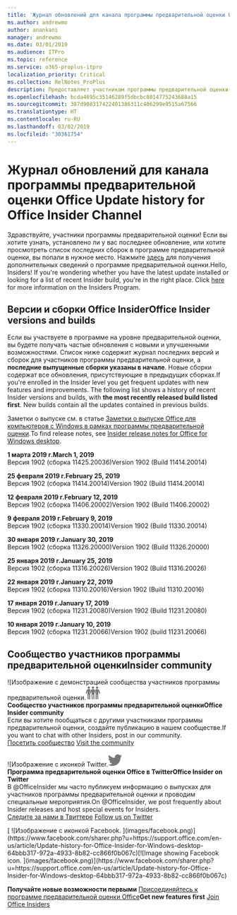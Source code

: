 ```yaml
---
title: 'Журнал обновлений для канала программы предварительной оценки Office '
ms.author: andrewmo
author: anankani
manager: andrewmo
ms.date: 03/01/2019
ms.audience: ITPro
ms.topic: reference
ms.service: o365-proplus-itpro
localization_priority: Critical
ms.collection: RelNotes_ProPlus
description: Предоставляет участникам программы предварительной оценки журнал обновлений для выпусков Monthly Channel для уровня «Предварительная оценка — ранний доступ» для настольных компьютеров с Windows.
ms.openlocfilehash: bcda4695c35146289f5dbcbc8014775243688a15
ms.sourcegitcommit: 387d908317422401386311c406299e9515a67566
ms.translationtype: HT
ms.contentlocale: ru-RU
ms.lasthandoff: 03/02/2019
ms.locfileid: "30361754"
---
```

# <a name="update-history-for-office-insider-channel"></a><span data-ttu-id="0751c-103">Журнал обновлений для канала программы предварительной оценки Office </span><span class="sxs-lookup"><span data-stu-id="0751c-103">Update history for Office Insider Channel</span></span>

<span data-ttu-id="0751c-p101">Здравствуйте, участники программы предварительной оценки! Если вы хотите узнать, установлено ли у вас последнее обновление, или хотите просмотреть список последних сборок в программе предварительной оценки, вы попали в нужное место. Нажмите [здесь](https://insider.office.com/) для получения дополнительных сведений о программе предварительной оценки.</span><span class="sxs-lookup"><span data-stu-id="0751c-p101">Hello, Insiders! If you're wondering whether you have the latest update installed or looking for a list of recent Insider build, you're in the right place. Click [here](https://insider.office.com/) for more information on the Insiders Program.</span></span>

## <a name="office-insider-versions-and-builds"></a><span data-ttu-id="0751c-107">Версии и сборки Office Insider</span><span class="sxs-lookup"><span data-stu-id="0751c-107">Office Insider versions and builds</span></span>

<span data-ttu-id="0751c-p102">Если вы участвуете в программе на уровне предварительной оценки, вы будете получать частые обновления с новыми и улучшенными возможностями. Список ниже содержит журнал последних версий и сборок для участников программы предварительной оценки, а **последние выпущенные сборки указаны в начале**. Новые сборки содержат все обновления, присутствующие в предыдущих сборках.</span><span class="sxs-lookup"><span data-stu-id="0751c-p102">If you're enrolled in the Insider level you get frequent updates with new features and improvements. The following list shows a history of recent Insider versions and builds, with **the most recently released build listed first**. New builds contain all the updates contained in previous builds.</span></span> 

<span data-ttu-id="0751c-111">Заметки о выпуске см. в статье [Заметки о выпуске Office для компьютеров с Windows в рамках программы предварительной оценки](https://support.office.com/ru-RU/article/insider-release-notes-for-office-for-windows-desktop-523b3d33-8f46-4c79-b427-fdcf40c0b433).</span><span class="sxs-lookup"><span data-stu-id="0751c-111">To find release notes, see [Insider release notes for Office for Windows desktop](https://support.office.com/ru-RU/article/insider-release-notes-for-office-for-windows-desktop-523b3d33-8f46-4c79-b427-fdcf40c0b433).</span></span>

<span data-ttu-id="0751c-112">**1 марта 2019 г.**</span><span class="sxs-lookup"><span data-stu-id="0751c-112">**March 1, 2019**</span></span><br/> <span data-ttu-id="0751c-113">Версия 1902 (сборка 11425.20036)</span><span class="sxs-lookup"><span data-stu-id="0751c-113">Version 1902 (Build 11414.20014)</span></span><br/> 

<span data-ttu-id="0751c-114">**25 февраля 2019 г.**</span><span class="sxs-lookup"><span data-stu-id="0751c-114">**February 25, 2019**</span></span><br/> <span data-ttu-id="0751c-115">Версия 1902 (сборка 11414.20014)</span><span class="sxs-lookup"><span data-stu-id="0751c-115">Version 1902 (Build 11414.20014)</span></span><br/> 

<span data-ttu-id="0751c-116">**12 февраля 2019 г.**</span><span class="sxs-lookup"><span data-stu-id="0751c-116">**February 12, 2019**</span></span><br/> <span data-ttu-id="0751c-117">Версия 1902 (сборка 11406.20002)</span><span class="sxs-lookup"><span data-stu-id="0751c-117">Version 1902 (Build 11406.20002)</span></span><br/> 

<span data-ttu-id="0751c-118">**9 февраля 2019 г.**</span><span class="sxs-lookup"><span data-stu-id="0751c-118">**February 9, 2019**</span></span><br/> <span data-ttu-id="0751c-119">Версия 1902 (сборка 11330.20014)</span><span class="sxs-lookup"><span data-stu-id="0751c-119">Version 1902 (Build 11330.20014)</span></span><br/> 

<span data-ttu-id="0751c-120">**30 января 2019 г.**</span><span class="sxs-lookup"><span data-stu-id="0751c-120">**January 30, 2019**</span></span><br/> <span data-ttu-id="0751c-121">Версия 1902 (сборка 11326.20000)</span><span class="sxs-lookup"><span data-stu-id="0751c-121">Version 1902 (Build 11326.20000)</span></span><br/> 

<span data-ttu-id="0751c-122">**25 января 2019 г.**</span><span class="sxs-lookup"><span data-stu-id="0751c-122">**January 25, 2019**</span></span><br/> <span data-ttu-id="0751c-123">Версия 1902 (сборка 11316.20026)</span><span class="sxs-lookup"><span data-stu-id="0751c-123">Version 1902 (Build 11316.20026)</span></span><br/> 

<span data-ttu-id="0751c-124">**22 января 2019 г.**</span><span class="sxs-lookup"><span data-stu-id="0751c-124">**January 22, 2019**</span></span><br/> <span data-ttu-id="0751c-125">Версия 1902 (сборка 11310.20016)</span><span class="sxs-lookup"><span data-stu-id="0751c-125">Version 1902 (Build 11310.20016)</span></span><br/> 

<span data-ttu-id="0751c-126">**17 января 2019 г.**</span><span class="sxs-lookup"><span data-stu-id="0751c-126">**January 17, 2019**</span></span><br/> <span data-ttu-id="0751c-127">Версия 1902 (сборка 11231.20080)</span><span class="sxs-lookup"><span data-stu-id="0751c-127">Version 1902 (Build 11231.20080)</span></span><br/>

<span data-ttu-id="0751c-128">**10 января 2019 г.**</span><span class="sxs-lookup"><span data-stu-id="0751c-128">**January 10, 2019**</span></span><br/> <span data-ttu-id="0751c-129">Версия 1902 (сборка 11231.20066)</span><span class="sxs-lookup"><span data-stu-id="0751c-129">Version 1902 (build 11231.20066)</span></span><br/> 


## <a name="insider-community"></a><span data-ttu-id="0751c-130">Сообщество участников программы предварительной оценки</span><span class="sxs-lookup"><span data-stu-id="0751c-130">Insider community</span></span>

<span data-ttu-id="0751c-131">![Изображение с демонстрацией сообщества участников программы предварительной оценки.</span><span class="sxs-lookup"><span data-stu-id="0751c-131">![Image showing insider community.</span></span> ](images/insidercommunity.png) <br/>
<span data-ttu-id="0751c-132">**Сообщество участников программы предварительной оценки**</span><span class="sxs-lookup"><span data-stu-id="0751c-132">**Office Insider community**</span></span><br/> <span data-ttu-id="0751c-133">Если вы хотите пообщаться с другими участниками программы предварительной оценки, создайте публикацию в нашем сообществе.</span><span class="sxs-lookup"><span data-stu-id="0751c-133">If you want to chat with other Insiders, post in our community.</span></span><br/><span data-ttu-id="0751c-134"> 
[Посетить сообщество](https://go.microsoft.com/fwlink/?linkid=843493)</span><span class="sxs-lookup"><span data-stu-id="0751c-134"> 
[Visit the community](https://go.microsoft.com/fwlink/?linkid=843493)</span></span><br/> 

<span data-ttu-id="0751c-135">![Изображение с иконкой Twitter.</span><span class="sxs-lookup"><span data-stu-id="0751c-135">![Image showing twitter icon.</span></span> ](images/twitter.png)<br/>
<span data-ttu-id="0751c-136">**Программа предварительной оценки Office в Twitter**</span><span class="sxs-lookup"><span data-stu-id="0751c-136">**Office Insider on Twitter**</span></span><br/> <span data-ttu-id="0751c-137">В @OfficeInsider мы часто публикуем информацию о выпусках для участников программы предварительной оценки и проводим специальные мероприятия.</span><span class="sxs-lookup"><span data-stu-id="0751c-137">On @OfficeInsider, we post frequently about Insider releases and host special events for Insiders.</span></span><br/><span data-ttu-id="0751c-138"> 
[Следите за нами в Твиттере](https://go.microsoft.com/fwlink/?linkid=717717)</span><span class="sxs-lookup"><span data-stu-id="0751c-138"> 
[Follow us on Twitter](https://go.microsoft.com/fwlink/?linkid=717717)</span></span><br/> 

<span data-ttu-id="0751c-139">
  [
  ![Изображение с иконкой Facebook. ](images/facebook.png)](https://www.facebook.com/sharer.php?u=https://support.office.com/en-us/article/Update-history-for-Office-Insider-for-Windows-desktop-64bbb317-972a-4933-8b82-cc866f0b067c)</span><span class="sxs-lookup"><span data-stu-id="0751c-139">[![Image showing Facebook icon. ](images/facebook.png)](https://www.facebook.com/sharer.php?u=https://support.office.com/en-us/article/Update-history-for-Office-Insider-for-Windows-desktop-64bbb317-972a-4933-8b82-cc866f0b067c)</span></span>


<span data-ttu-id="0751c-140">**Получайте новые возможности первыми**
[Присоединяйтесь к программе предварительной оценки Office](https://insider.office.com/)</span><span class="sxs-lookup"><span data-stu-id="0751c-140">**Get new features first**
[Join Office Insiders](https://insider.office.com/)</span></span>